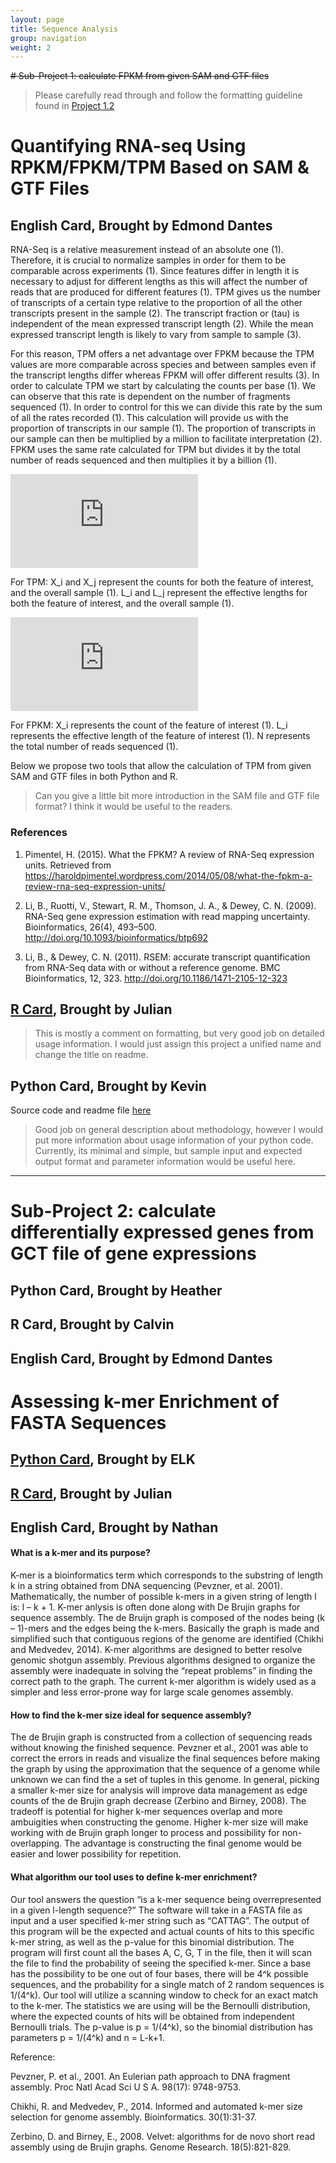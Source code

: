 ```yaml
---
layout: page
title: Sequence Analysis
group: navigation
weight: 2
---
```


~~# Sub-Project 1: calculate FPKM from given SAM and GTF files~~

> Please carefully read through and follow the formatting guideline found in [Project 1.2](http://cbb752spring2016.github.io/QCStep)

# Quantifying RNA-seq Using RPKM/FPKM/TPM Based on SAM & GTF Files

## English Card, Brought by Edmond Dantes

RNA-Seq is a relative measurement instead of an absolute one (1). Therefore, it is crucial to normalize samples in order for them to be comparable across experiments (1). Since features differ in length it is necessary to adjust for different lengths as this will affect the number of reads that are produced for different features (1). TPM gives us the number of transcripts of a certain type relative to the proportion of all the other transcripts present in the sample (2). The transcript fraction or (tau) is independent of the mean expressed transcript length (2). While the mean expressed transcript length is likely to vary from sample to sample (3). 

For this reason, TPM offers a net advantage over FPKM because the TPM values are more comparable across species and between samples even if the transcript lengths differ whereas FPKM will offer different results (3). In order to calculate TPM we start by calculating the counts per base (1). We can observe that this rate is dependent on the number of fragments sequenced (1). In order to control for this we can divide this rate by the sum of all the rates recorded (1). This calculation will provide us with the proportion of transcripts in our sample (1). The proportion of transcripts in our sample can then be multiplied by a million to facilitate interpretation (2). FPKM uses the same rate calculated for TPM but divides it by the total number of reads sequenced and then multiplies it by a billion (1).

![alt text][tpm]

[tpm]: https://s0.wp.com/latex.php?latex=%5Ctext%7BTPM%7D_i+%3D+%5Cdfrac%7BX_i%7D%7B%5Cwidetilde%7Bl%7D_i%7D+%5Ccdot+%5Cleft%28+%5Cdfrac%7B1%7D%7B%5Csum_j+%5Cdfrac%7BX_j%7D%7B%5Cwidetilde%7Bl%7D_j%7D%7D+%5Cright%29+%5Ccdot+10%5E6&bg=ffffff&fg=000000&s=0 "Formula for TPM"

For TPM: X_i and X_j represent the counts for both the feature of interest, and the overall sample (1).
         L_i and L_j represent the effective lengths for both the feature of interest, and the overall sample (1).

![alt text][fpkm]

[fpkm]: https://s0.wp.com/latex.php?latex=%5Ctext%7BFPKM%7D_i+%3D+%5Cdfrac%7BX_i%7D%7B+%5Cleft%28%5Cdfrac%7B%5Cwidetilde%7Bl%7D_i%7D%7B10%5E3%7D%5Cright%29+%5Cleft%28+%5Cdfrac%7BN%7D%7B10%5E6%7D+%5Cright%29%7D+%3D+%5Cdfrac%7BX_i%7D%7B%5Cwidetilde%7Bl%7D_i+N%7D+%5Ccdot+10%5E9++&bg=ffffff&fg=000000&s=0 "Formula for FPKM"
         
For FPKM: X_i represents the count of the feature of interest (1).
          L_i represents the effective length of the feature of interest (1).
          N represents the total number of reads sequenced (1). 

Below we propose two tools that allow the calculation of TPM from given SAM and GTF files in both Python and R.


> Can you give a little bit more introduction in the SAM file and GTF file format? I think it would be useful to the readers.


### References

1) Pimentel, H. (2015). What the FPKM? A review of RNA-Seq expression units. Retrieved from https://haroldpimentel.wordpress.com/2014/05/08/what-the-fpkm-a-review-rna-seq-expression-units/

2) Li, B., Ruotti, V., Stewart, R. M., Thomson, J. A., & Dewey, C. N. (2009). RNA-Seq gene expression estimation with read mapping uncertainty. Bioinformatics, 26(4), 493–500. http://doi.org/10.1093/bioinformatics/btp692

3) Li, B., & Dewey, C. N. (2011). RSEM: accurate transcript quantification from RNA-Seq data with or without a reference genome. BMC Bioinformatics, 12, 323. http://doi.org/10.1186/1471-2105-12-323

## [R Card](https://github.com/jqz752/cbb752_2.2_R), Brought by Julian

> This is mostly a comment on formatting, but very good job on detailed usage information. I would just assign this project a unified name and change the title on readme.

## Python Card, Brought by Kevin
Source code and readme file [here](https://github.com/kevkid/cbb752_2.2_py)

> Good job on general description about methodology, however I would put more information about usage information of your python code. Currently, its minimal and simple, but sample input and expected output format and parameter information would be useful here.

---

# Sub-Project 2: calculate differentially expressed genes from GCT file of gene expressions

## Python Card, Brought by Heather


## R Card, Brought by Calvin


## English Card, Brought by Edmond Dantes



# Assessing k-mer Enrichment of FASTA Sequences

## [Python Card](https://github.com/EdKong/2.6_kmer_enrichment), Brought by ELK


## [R Card](https://github.com/jqz752/cbb752_2.6_R), Brought by Julian


## English Card, Brought by Nathan

#### What is a k-mer and its purpose?  

K-mer is a bioinformatics term which corresponds to the substring of length k in a string obtained from DNA sequencing (Pevzner, et al. 2001). Mathematically, the number of possible k-mers in a given string of length l is: l – k + 1. K-mer anlysis is often done along with De Brujin graphs for sequence assembly. The de Bruijn graph is composed of the nodes being (k – 1)-mers and the edges being the k-mers. Basically the graph is made and simplified such that contiguous regions of the genome are identified (Chikhi and Medvedev, 2014). K-mer algorithms are designed to better resolve genomic shotgun assembly. Previous algorithms designed to organize the assembly were inadequate in solving the “repeat problems” in finding the correct path to the graph. The current k-mer algorithm is widely used as a simpler and less error-prone way for large scale genomes assembly.  


#### How to find the k-mer size ideal for sequence assembly? 

The de Brujin graph is constructed from a collection of sequencing reads without knowing the finished sequence. Pevzner et al., 2001 was able to correct the errors in reads and visualize the final sequences before making the graph by using the approximation that the sequence of a genome while unknown we can find the a set of tuples in this genome. In general, picking a smaller k-mer size for analysis will improve data management as edge counts of the de Brujin graph decrease (Zerbino and Birney, 2008). The tradeoff is potential for higher k-mer sequences overlap and more ambuigities when constructing the genome. Higher k-mer size will make working with de Brujin graph longer to process and possibility for non-overlapping. The advantage is constructing the final genome would be easier and lower possibility for repetition. 


#### What algorithm our tool uses to define k-mer enrichment? 

Our tool answers the question “is a k-mer sequence being overrepresented in a given l-length sequence?” The software will take in a FASTA file as input and a user specified k-mer string such as “CATTAG”. The output of this program will be the expected and actual counts of hits to this specific k-mer string, as well as the p-value for this binomial distribution. The program will first count all the bases A, C, G, T in the file, then it will scan the file to find the probability of seeing the specified k-mer. Since a base has the possibility to be one out of four bases, there will be 4^k possible sequences, and the probability for a single match of 2 random sequences is 1/(4^k). Our tool will utilize a scanning window to check for an exact match to the k-mer. The statistics we are using will be the Bernoulli distribution, where the expected counts of hits will be obtained from independent Bernoulli trials. The p-value is p = 1/(4^k), so the binomial distribution has parameters p = 1/(4^k) and n = L-k+1. 

Reference:

Pevzner, P. et al., 2001. An Eulerian path approach to DNA fragment assembly. Proc Natl Acad Sci U S A. 98(17): 9748-9753. 

Chikhi, R. and Medvedev, P., 2014. Informed and automated k-mer size selection for genome assembly. Bioinformatics. 30(1):31-37.

Zerbino, D. and Birney, E., 2008. Velvet: algorithms for de novo short read assembly using de Brujin graphs. Genome Research. 18(5):821-829.
